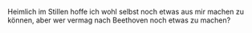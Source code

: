 Heimlich im Stillen hoffe ich wohl selbst noch etwas aus mir machen zu können, aber wer vermag nach Beethoven noch etwas zu machen?